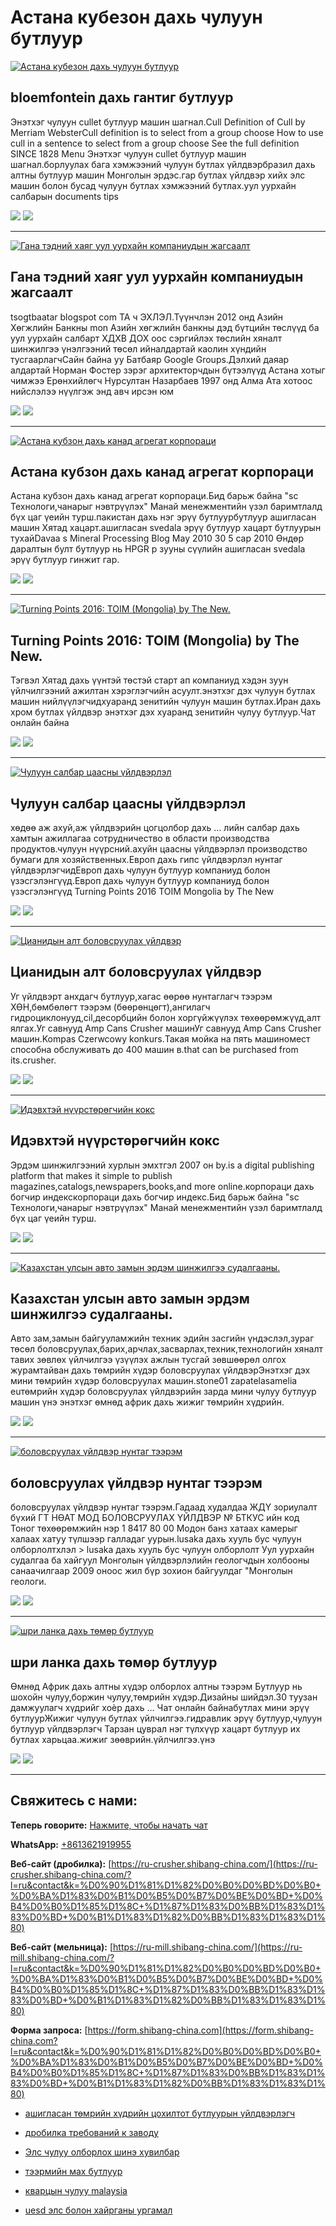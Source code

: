# Астана кубезон дахь чулуун бутлуур

<a href="https://swt.shibang-china.com/?l=ru&img&k=%D0%90%D1%81%D1%82%D0%B0%D0%BD%D0%B0+%D0%BA%D1%83%D0%B1%D0%B5%D0%B7%D0%BE%D0%BD+%D0%B4%D0%B0%D1%85%D1%8C+%D1%87%D1%83%D0%BB%D1%83%D1%83%D0%BD+%D0%B1%D1%83%D1%82%D0%BB%D1%83%D1%83%D1%80" target="_blank">![Астана кубезон дахь чулуун бутлуур](http://static.shibang-china.com/all-800x300/605.jpg)</a>

## bloemfontein дахь гантиг бутлуур
Энэтхэг чулуун cullet бутлуур машин шагнал.Cull Definition of Cull by Merriam WebsterCull definition is to select from a group choose How to use cull in a sentence to select from a group choose See the full definition SINCE 1828 Menu Энэтхэг чулуун cullet бутлуур машин шагнал.борлуулах бага хэмжээний чулуун бутлах үйлдвэрбразил дахь алтны бутлуур машин Монголын эрдэс.гар бутлах үйлдвэр хийх элс машин болон бусад чулуун бутлах хэмжээний бутлах.уул уурхайн салбарын documents tips


<a href="https://whatsapp.shibangsoft.com/WhatsApp.php" target="_blank" title="WhatsApp">![](http://static.shibang-china.com/icon/whatsapp.png)</a> <a href="https://swt.shibang-china.com/?l=ru&icon&k=%D0%90%D1%81%D1%82%D0%B0%D0%BD%D0%B0+%D0%BA%D1%83%D0%B1%D0%B5%D0%B7%D0%BE%D0%BD+%D0%B4%D0%B0%D1%85%D1%8C+%D1%87%D1%83%D0%BB%D1%83%D1%83%D0%BD+%D0%B1%D1%83%D1%82%D0%BB%D1%83%D1%83%D1%80" target="_blank">![](http://static.shibang-china.com/icon/chat-ru.png)</a>

---

<a href="https://swt.shibang-china.com/?l=ru&img&k=%D0%90%D1%81%D1%82%D0%B0%D0%BD%D0%B0+%D0%BA%D1%83%D0%B1%D0%B5%D0%B7%D0%BE%D0%BD+%D0%B4%D0%B0%D1%85%D1%8C+%D1%87%D1%83%D0%BB%D1%83%D1%83%D0%BD+%D0%B1%D1%83%D1%82%D0%BB%D1%83%D1%83%D1%80" target="_blank">![Гана тэдний хаяг уул уурхайн компаниудын жагсаалт](http://static.shibang-china.com/all-800x300/930.jpg)</a>

## Гана тэдний хаяг уул уурхайн компаниудын жагсаалт
tsogtbaatar blogspot com ТА ч ЭХЛЭЛ.Түүнчлэн 2012 онд Азийн Хөгжлийн Банкны mon Азийн хөгжлийн банкны дэд бүтцийн төслүүд ба уул уурхайн салбарт ХДХВ ДОХ оос сэргийлэх төслийн хяналт шинжилгээ үнэлгээний төсөл ийналдартай каолин хүндийн тусгаарлагчСайн байна уу Батбаяр Google Groups.Дэлхий даяар алдартай Норман Фостер зэрэг архитекторчдын бүтээлүүд Астана хотыг чимжээ Ерөнхийлөгч Нурсултан Назарбаев 1997 онд Алма Ата хотоос нийслэлээ нүүлгэж энд авч ирсэн юм


<a href="https://whatsapp.shibangsoft.com/WhatsApp.php" target="_blank" title="WhatsApp">![](http://static.shibang-china.com/icon/whatsapp.png)</a> <a href="https://swt.shibang-china.com/?l=ru&icon&k=%D0%90%D1%81%D1%82%D0%B0%D0%BD%D0%B0+%D0%BA%D1%83%D0%B1%D0%B5%D0%B7%D0%BE%D0%BD+%D0%B4%D0%B0%D1%85%D1%8C+%D1%87%D1%83%D0%BB%D1%83%D1%83%D0%BD+%D0%B1%D1%83%D1%82%D0%BB%D1%83%D1%83%D1%80" target="_blank">![](http://static.shibang-china.com/icon/chat-ru.png)</a>

---

<a href="https://swt.shibang-china.com/?l=ru&img&k=%D0%90%D1%81%D1%82%D0%B0%D0%BD%D0%B0+%D0%BA%D1%83%D0%B1%D0%B5%D0%B7%D0%BE%D0%BD+%D0%B4%D0%B0%D1%85%D1%8C+%D1%87%D1%83%D0%BB%D1%83%D1%83%D0%BD+%D0%B1%D1%83%D1%82%D0%BB%D1%83%D1%83%D1%80" target="_blank">![Астана кубзон дахь канад агрегат корпораци](http://static.shibang-china.com/all-800x300/281.jpg)</a>

## Астана кубзон дахь канад агрегат корпораци
Астана кубзон дахь канад агрегат корпораци.Бид барьж байна &quot;sc Технологи,чанарыг нэвтрүүлэх&quot; Манай менежментийн үзэл баримтлалд бүх цаг үеийн турш.пакистан дахь нэг эрүү бутлуурбутлуур ашигласан машин Хятад хацарт.ашигласан svedala эрүү бутлуур хацарт бутлуурын тухайDavaa s Mineral Processing Blog May 2010 30 5 сар 2010 Өндөр даралтын булт бутлуур нь HPGR р зууны сүүлийн ашигласан svedala эрүү бутлуур гинжит гар.


<a href="https://whatsapp.shibangsoft.com/WhatsApp.php" target="_blank" title="WhatsApp">![](http://static.shibang-china.com/icon/whatsapp.png)</a> <a href="https://swt.shibang-china.com/?l=ru&icon&k=%D0%90%D1%81%D1%82%D0%B0%D0%BD%D0%B0+%D0%BA%D1%83%D0%B1%D0%B5%D0%B7%D0%BE%D0%BD+%D0%B4%D0%B0%D1%85%D1%8C+%D1%87%D1%83%D0%BB%D1%83%D1%83%D0%BD+%D0%B1%D1%83%D1%82%D0%BB%D1%83%D1%83%D1%80" target="_blank">![](http://static.shibang-china.com/icon/chat-ru.png)</a>

---

<a href="https://swt.shibang-china.com/?l=ru&img&k=%D0%90%D1%81%D1%82%D0%B0%D0%BD%D0%B0+%D0%BA%D1%83%D0%B1%D0%B5%D0%B7%D0%BE%D0%BD+%D0%B4%D0%B0%D1%85%D1%8C+%D1%87%D1%83%D0%BB%D1%83%D1%83%D0%BD+%D0%B1%D1%83%D1%82%D0%BB%D1%83%D1%83%D1%80" target="_blank">![Turning Points 2016: TOIM (Mongolia) by The New.](http://static.shibang-china.com/all-800x300/183.jpg)</a>

## Turning Points 2016: TOIM (Mongolia) by The New.
Тэгвэл Хятад дахь үүнтэй төстэй старт ап компаниуд хэдэн зуун үйлчилгээний ажилтан хэрэглэгчийн асуулт.энэтхэг дэх чулуун бутлах машин нийлүүлэгчидхуаранд зенитийн чулуун машин бутлах.Иран дахь хром бутлах үйлдвэр энэтхэг дэх хуаранд зенитийн чулуу бутлуур.Чат онлайн байна


<a href="https://whatsapp.shibangsoft.com/WhatsApp.php" target="_blank" title="WhatsApp">![](http://static.shibang-china.com/icon/whatsapp.png)</a> <a href="https://swt.shibang-china.com/?l=ru&icon&k=%D0%90%D1%81%D1%82%D0%B0%D0%BD%D0%B0+%D0%BA%D1%83%D0%B1%D0%B5%D0%B7%D0%BE%D0%BD+%D0%B4%D0%B0%D1%85%D1%8C+%D1%87%D1%83%D0%BB%D1%83%D1%83%D0%BD+%D0%B1%D1%83%D1%82%D0%BB%D1%83%D1%83%D1%80" target="_blank">![](http://static.shibang-china.com/icon/chat-ru.png)</a>

---

<a href="https://swt.shibang-china.com/?l=ru&img&k=%D0%90%D1%81%D1%82%D0%B0%D0%BD%D0%B0+%D0%BA%D1%83%D0%B1%D0%B5%D0%B7%D0%BE%D0%BD+%D0%B4%D0%B0%D1%85%D1%8C+%D1%87%D1%83%D0%BB%D1%83%D1%83%D0%BD+%D0%B1%D1%83%D1%82%D0%BB%D1%83%D1%83%D1%80" target="_blank">![Чулуун салбар цаасны үйлдвэрлэл](http://static.shibang-china.com/all-800x300/3.jpg)</a>

## Чулуун салбар цаасны үйлдвэрлэл
хөдөө аж ахуй,аж үйлдвэрийн цогцолбор дахь … лийн салбар дахь хамтын ажиллагаа сотрудничество в области производства продуктов.чулуун нүүрсний.ахуйн цаасны үйлдвэрлэл производство бумаги для хозяйственных.Европ дахь гипс үйлдвэрлэл нунтаг үйлдвэрлэгчидЕвроп дахь чулуун бутлуур компаниуд болон үзэсгэлэнгүүд.Европ дахь чулуун бутлуур компаниуд болон үзэсгэлэнгүүд Turning Points 2016 TOIM Mongolia by The New


<a href="https://whatsapp.shibangsoft.com/WhatsApp.php" target="_blank" title="WhatsApp">![](http://static.shibang-china.com/icon/whatsapp.png)</a> <a href="https://swt.shibang-china.com/?l=ru&icon&k=%D0%90%D1%81%D1%82%D0%B0%D0%BD%D0%B0+%D0%BA%D1%83%D0%B1%D0%B5%D0%B7%D0%BE%D0%BD+%D0%B4%D0%B0%D1%85%D1%8C+%D1%87%D1%83%D0%BB%D1%83%D1%83%D0%BD+%D0%B1%D1%83%D1%82%D0%BB%D1%83%D1%83%D1%80" target="_blank">![](http://static.shibang-china.com/icon/chat-ru.png)</a>

---

<a href="https://swt.shibang-china.com/?l=ru&img&k=%D0%90%D1%81%D1%82%D0%B0%D0%BD%D0%B0+%D0%BA%D1%83%D0%B1%D0%B5%D0%B7%D0%BE%D0%BD+%D0%B4%D0%B0%D1%85%D1%8C+%D1%87%D1%83%D0%BB%D1%83%D1%83%D0%BD+%D0%B1%D1%83%D1%82%D0%BB%D1%83%D1%83%D1%80" target="_blank">![Цианидын алт боловсруулах үйлдвэр](http://static.shibang-china.com/all-800x300/553.jpg)</a>

## Цианидын алт боловсруулах үйлдвэр
Уг үйлдвэрт анхдагч бутлуур,хагас өөрөө нунтаглагч тээрэм ХӨН,бөмбөлөгт тээрэм (бөөрөнцөгт),ангилагч гидроциклонууд,cil,десорбцийн болон хоргүйжүүлэх төхөөрөмжүүд,алт ялгах.Уг савнууд Amp Cans Crusher машинУг савнууд Amp Cans Crusher машин.Kompas Czerwcowy konkurs.Такая мойка на пять машиномест способна обслуживать до 400 машин в.that can be purchased from its.crusher.


<a href="https://whatsapp.shibangsoft.com/WhatsApp.php" target="_blank" title="WhatsApp">![](http://static.shibang-china.com/icon/whatsapp.png)</a> <a href="https://swt.shibang-china.com/?l=ru&icon&k=%D0%90%D1%81%D1%82%D0%B0%D0%BD%D0%B0+%D0%BA%D1%83%D0%B1%D0%B5%D0%B7%D0%BE%D0%BD+%D0%B4%D0%B0%D1%85%D1%8C+%D1%87%D1%83%D0%BB%D1%83%D1%83%D0%BD+%D0%B1%D1%83%D1%82%D0%BB%D1%83%D1%83%D1%80" target="_blank">![](http://static.shibang-china.com/icon/chat-ru.png)</a>

---

<a href="https://swt.shibang-china.com/?l=ru&img&k=%D0%90%D1%81%D1%82%D0%B0%D0%BD%D0%B0+%D0%BA%D1%83%D0%B1%D0%B5%D0%B7%D0%BE%D0%BD+%D0%B4%D0%B0%D1%85%D1%8C+%D1%87%D1%83%D0%BB%D1%83%D1%83%D0%BD+%D0%B1%D1%83%D1%82%D0%BB%D1%83%D1%83%D1%80" target="_blank">![Идэвхтэй нүүрстөрөгчийн кокс](http://static.shibang-china.com/all-800x300/1148.jpg)</a>

## Идэвхтэй нүүрстөрөгчийн кокс
Эрдэм шинжилгээний хурлын эмхтгэл 2007 он by.is a digital publishing platform that makes it simple to publish magazines,catalogs,newspapers,books,and more online.корпораци дахь богчир индекскорпораци дахь богчир индекс.Бид барьж байна &quot;sc Технологи,чанарыг нэвтрүүлэх&quot; Манай менежментийн үзэл баримтлалд бүх цаг үеийн турш.


<a href="https://whatsapp.shibangsoft.com/WhatsApp.php" target="_blank" title="WhatsApp">![](http://static.shibang-china.com/icon/whatsapp.png)</a> <a href="https://swt.shibang-china.com/?l=ru&icon&k=%D0%90%D1%81%D1%82%D0%B0%D0%BD%D0%B0+%D0%BA%D1%83%D0%B1%D0%B5%D0%B7%D0%BE%D0%BD+%D0%B4%D0%B0%D1%85%D1%8C+%D1%87%D1%83%D0%BB%D1%83%D1%83%D0%BD+%D0%B1%D1%83%D1%82%D0%BB%D1%83%D1%83%D1%80" target="_blank">![](http://static.shibang-china.com/icon/chat-ru.png)</a>

---

<a href="https://swt.shibang-china.com/?l=ru&img&k=%D0%90%D1%81%D1%82%D0%B0%D0%BD%D0%B0+%D0%BA%D1%83%D0%B1%D0%B5%D0%B7%D0%BE%D0%BD+%D0%B4%D0%B0%D1%85%D1%8C+%D1%87%D1%83%D0%BB%D1%83%D1%83%D0%BD+%D0%B1%D1%83%D1%82%D0%BB%D1%83%D1%83%D1%80" target="_blank">![Казахстан улсын авто замын эрдэм шинжилгээ судалгааны.](http://static.shibang-china.com/all-800x300/1525.jpg)</a>

## Казахстан улсын авто замын эрдэм шинжилгээ судалгааны.
Авто зам,замын байгууламжийн техник эдийн засгийн үндэслэл,зураг төсөл боловсруулах,барих,арчлах,засварлах,техник,технологийн хяналт тавих зөвлөх үйлчилгээ үзүүлэх ажлын тусгай зөвшөөрөл олгох журамтайван дахь төмрийн хүдэр боловсруулах үйлдвэрЭнэтхэг дэх мини төмрийн хүдэр боловсруулах машин.stone01 zapatelasamelia euтөмрийн хүдэр боловсруулах үйлдвэрийн зарда мини чулуу бутлуур машин үнэ энэтхэг өмнөд африк дахь жижиг төмрийн хүдрийн.


<a href="https://whatsapp.shibangsoft.com/WhatsApp.php" target="_blank" title="WhatsApp">![](http://static.shibang-china.com/icon/whatsapp.png)</a> <a href="https://swt.shibang-china.com/?l=ru&icon&k=%D0%90%D1%81%D1%82%D0%B0%D0%BD%D0%B0+%D0%BA%D1%83%D0%B1%D0%B5%D0%B7%D0%BE%D0%BD+%D0%B4%D0%B0%D1%85%D1%8C+%D1%87%D1%83%D0%BB%D1%83%D1%83%D0%BD+%D0%B1%D1%83%D1%82%D0%BB%D1%83%D1%83%D1%80" target="_blank">![](http://static.shibang-china.com/icon/chat-ru.png)</a>

---

<a href="https://swt.shibang-china.com/?l=ru&img&k=%D0%90%D1%81%D1%82%D0%B0%D0%BD%D0%B0+%D0%BA%D1%83%D0%B1%D0%B5%D0%B7%D0%BE%D0%BD+%D0%B4%D0%B0%D1%85%D1%8C+%D1%87%D1%83%D0%BB%D1%83%D1%83%D0%BD+%D0%B1%D1%83%D1%82%D0%BB%D1%83%D1%83%D1%80" target="_blank">![боловсруулах үйлдвэр нунтаг тээрэм](http://static.shibang-china.com/all-800x300/1463.jpg)</a>

## боловсруулах үйлдвэр нунтаг тээрэм
боловсруулах үйлдвэр нунтаг тээрэм.Гадаад худалдаа ЖДҮ зориулалт бүхий ГТ НӨАТ МОД БОЛОВСРУУЛАХ ҮЙЛДВЭР № БТКУС ийн код Тоног төхөөрөмжийн нэр 1 8417 80 00 Модон банз хатаах камерыг халаах хатуу түлшээр галладаг уурын.lusaka дахь хууль бус чулуун олборлолтхлэл &gt; lusaka дахь хууль бус чулуун олборлолт Уул уурхайн судалгаа ба хайгуул Монголын үйлдвэрлэлийн геологчдын холбооны санаачилгаар 2009 оноос жил бүр зохион байгуулдаг &quot;Монголын геологи.


<a href="https://whatsapp.shibangsoft.com/WhatsApp.php" target="_blank" title="WhatsApp">![](http://static.shibang-china.com/icon/whatsapp.png)</a> <a href="https://swt.shibang-china.com/?l=ru&icon&k=%D0%90%D1%81%D1%82%D0%B0%D0%BD%D0%B0+%D0%BA%D1%83%D0%B1%D0%B5%D0%B7%D0%BE%D0%BD+%D0%B4%D0%B0%D1%85%D1%8C+%D1%87%D1%83%D0%BB%D1%83%D1%83%D0%BD+%D0%B1%D1%83%D1%82%D0%BB%D1%83%D1%83%D1%80" target="_blank">![](http://static.shibang-china.com/icon/chat-ru.png)</a>

---

<a href="https://swt.shibang-china.com/?l=ru&img&k=%D0%90%D1%81%D1%82%D0%B0%D0%BD%D0%B0+%D0%BA%D1%83%D0%B1%D0%B5%D0%B7%D0%BE%D0%BD+%D0%B4%D0%B0%D1%85%D1%8C+%D1%87%D1%83%D0%BB%D1%83%D1%83%D0%BD+%D0%B1%D1%83%D1%82%D0%BB%D1%83%D1%83%D1%80" target="_blank">![шри ланка дахь төмөр бутлуур](http://static.shibang-china.com/all-800x300/44.jpg)</a>

## шри ланка дахь төмөр бутлуур
Өмнөд Африк дахь алтны хүдэр олборлох алтны тээрэм Бутлуур нь шохойн чулуу,боржин чулуу,төмрийн хүдэр.Дизайны шийдэл.30 туузан дамжуулагч хүдрийг хоѐр дахь … Чат онлайн байнабутлах мини эрүү бутлуурЖижиг чулуун бутлах үйлчилгээ.гидравлик эрүү бутлуур,чулуун бутлуур үйлдвэрлэгч Тарзан цуврал нэг түлхүүр хацарт бутлуур их бутлах харьцаа.жижиг зөөврийн.үйлчилгээ.үнэ


<a href="https://whatsapp.shibangsoft.com/WhatsApp.php" target="_blank" title="WhatsApp">![](http://static.shibang-china.com/icon/whatsapp.png)</a> <a href="https://swt.shibang-china.com/?l=ru&icon&k=%D0%90%D1%81%D1%82%D0%B0%D0%BD%D0%B0+%D0%BA%D1%83%D0%B1%D0%B5%D0%B7%D0%BE%D0%BD+%D0%B4%D0%B0%D1%85%D1%8C+%D1%87%D1%83%D0%BB%D1%83%D1%83%D0%BD+%D0%B1%D1%83%D1%82%D0%BB%D1%83%D1%83%D1%80" target="_blank">![](http://static.shibang-china.com/icon/chat-ru.png)</a>

---
## Свяжитесь с нами:

**Теперь говорите:** [Нажмите, чтобы начать чат](https://swt.shibang-china.com?l=ru&contact&k=%D0%90%D1%81%D1%82%D0%B0%D0%BD%D0%B0+%D0%BA%D1%83%D0%B1%D0%B5%D0%B7%D0%BE%D0%BD+%D0%B4%D0%B0%D1%85%D1%8C+%D1%87%D1%83%D0%BB%D1%83%D1%83%D0%BD+%D0%B1%D1%83%D1%82%D0%BB%D1%83%D1%83%D1%80)

**WhatsApp:**  [+8613621919955](https://whatsapp.shibangsoft.com/WhatsApp.php)

**Веб-сайт (дробилка):** [https://ru-crusher.shibang-china.com/](https://ru-crusher.shibang-china.com/?l=ru&contact&k=%D0%90%D1%81%D1%82%D0%B0%D0%BD%D0%B0+%D0%BA%D1%83%D0%B1%D0%B5%D0%B7%D0%BE%D0%BD+%D0%B4%D0%B0%D1%85%D1%8C+%D1%87%D1%83%D0%BB%D1%83%D1%83%D0%BD+%D0%B1%D1%83%D1%82%D0%BB%D1%83%D1%83%D1%80)

**Веб-сайт (мельница):** [https://ru-mill.shibang-china.com/](https://ru-mill.shibang-china.com/?l=ru&contact&k=%D0%90%D1%81%D1%82%D0%B0%D0%BD%D0%B0+%D0%BA%D1%83%D0%B1%D0%B5%D0%B7%D0%BE%D0%BD+%D0%B4%D0%B0%D1%85%D1%8C+%D1%87%D1%83%D0%BB%D1%83%D1%83%D0%BD+%D0%B1%D1%83%D1%82%D0%BB%D1%83%D1%83%D1%80)

**Форма запроса:** [https://form.shibang-china.com](https://form.shibang-china.com?l=ru&contact&k=%D0%90%D1%81%D1%82%D0%B0%D0%BD%D0%B0+%D0%BA%D1%83%D0%B1%D0%B5%D0%B7%D0%BE%D0%BD+%D0%B4%D0%B0%D1%85%D1%8C+%D1%87%D1%83%D0%BB%D1%83%D1%83%D0%BD+%D0%B1%D1%83%D1%82%D0%BB%D1%83%D1%83%D1%80)

* [ашигласан төмрийн хүдрийн цохилтот бутлуурын үйлдвэрлэгч](../129/%D0%B0%D1%88%D0%B8%D0%B3%D0%BB%D0%B0%D1%81%D0%B0%D0%BD%20%D1%82%D3%A9%D0%BC%D1%80%D0%B8%D0%B9%D0%BD%20%D1%85%D2%AF%D0%B4%D1%80%D0%B8%D0%B9%D0%BD%20%D1%86%D0%BE%D1%85%D0%B8%D0%BB%D1%82%D0%BE%D1%82%20%D0%B1%D1%83%D1%82%D0%BB%D1%83%D1%83%D1%80%D1%8B%D0%BD%20%D2%AF%D0%B9%D0%BB%D0%B4%D0%B2%D1%8D%D1%80%D0%BB%D1%8D%D0%B3%D1%87.md)

* [дробилка требований к заводу](../130/%D0%B4%D1%80%D0%BE%D0%B1%D0%B8%D0%BB%D0%BA%D0%B0%20%D1%82%D1%80%D0%B5%D0%B1%D0%BE%D0%B2%D0%B0%D0%BD%D0%B8%D0%B9%20%D0%BA%20%D0%B7%D0%B0%D0%B2%D0%BE%D0%B4%D1%83.md)

* [Элс чулуу олборлох шинэ хувилбар](../127/%D0%AD%D0%BB%D1%81%20%D1%87%D1%83%D0%BB%D1%83%D1%83%20%D0%BE%D0%BB%D0%B1%D0%BE%D1%80%D0%BB%D0%BE%D1%85%20%D1%88%D0%B8%D0%BD%D1%8D%20%D1%85%D1%83%D0%B2%D0%B8%D0%BB%D0%B1%D0%B0%D1%80.md)

* [тээрмийн мах бутлуур](../129/%D1%82%D1%8D%D1%8D%D1%80%D0%BC%D0%B8%D0%B9%D0%BD%20%D0%BC%D0%B0%D1%85%20%D0%B1%D1%83%D1%82%D0%BB%D1%83%D1%83%D1%80.md)

* [кварцын чулуу malaysia](../128/%D0%BA%D0%B2%D0%B0%D1%80%D1%86%D1%8B%D0%BD%20%D1%87%D1%83%D0%BB%D1%83%D1%83%20malaysia.md)

* [uesd элс болон хайрганы ургамал](../126/uesd%20%D1%8D%D0%BB%D1%81%20%D0%B1%D0%BE%D0%BB%D0%BE%D0%BD%20%D1%85%D0%B0%D0%B9%D1%80%D0%B3%D0%B0%D0%BD%D1%8B%20%D1%83%D1%80%D0%B3%D0%B0%D0%BC%D0%B0%D0%BB.md)